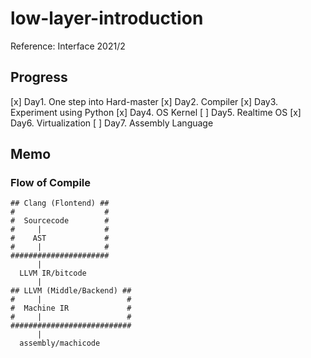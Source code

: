 # low-layer-introduction

Reference: Interface 2021/2

## Progress

[x] Day1. One step into Hard-master
[x] Day2. Compiler
[x] Day3. Experiment using Python
[x] Day4. OS Kernel
[ ] Day5. Realtime OS
[x] Day6. Virtualization
[ ] Day7. Assembly Language

## Memo

### Flow of Compile

```
## Clang (Flontend) ##
#                    #
#  Sourcecode        #
#     |              #
#    AST             #
#     |              #
######################
      |
  LLVM IR/bitcode
      |
## LLVM (Middle/Backend) ##
#     |                   #
#  Machine IR             #
#     |                   #
###########################
      |
  assembly/machicode
```
